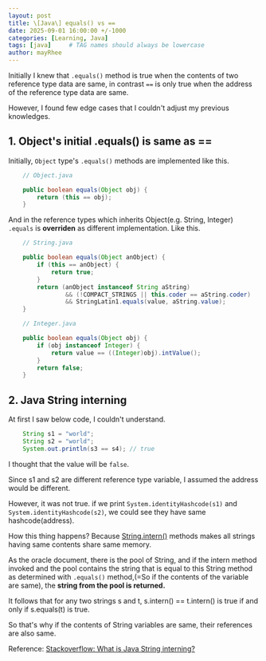 ```yaml
---
layout: post
title: \[Java\] equals() vs ==
date: 2025-09-01 16:00:00 +/-1000
categories: [Learning, Java]
tags: [java]     # TAG names should always be lowercase
author: mayRhee
---
```


Initially I knew that `.equals()` method is true when the contents of two reference type data are same,
in contrast `==` is only true when the address of the reference type data are same.

However, I found few edge cases that I couldn't adjust my previous knowledges.

## 1. Object's initial .equals() is same as ==

Initially, `Object` type's `.equals()` methods are implemented like this.

```java
    // Object.java

    public boolean equals(Object obj) {
        return (this == obj);
    }
```

And in the reference types which inherits Object(e.g. String, Integer) `.equals` is **overriden** as different implementation.
Like this.

```java
    // String.java

    public boolean equals(Object anObject) {
        if (this == anObject) {
            return true;
        }
        return (anObject instanceof String aString)
                && (!COMPACT_STRINGS || this.coder == aString.coder)
                && StringLatin1.equals(value, aString.value);
    }
```

```java
    // Integer.java

    public boolean equals(Object obj) {
        if (obj instanceof Integer) {
            return value == ((Integer)obj).intValue();
        }
        return false;
    }
```

## 2. Java String interning

At first I saw below code, I couldn't understand.

```java
    String s1 = "world";
    String s2 = "world";
    System.out.println(s3 == s4); // true
```

I thought that the value will be `false`. 

Since s1 and s2 are different reference type variable, I assumed the address would be different.

However, it was not true. if we print `System.identityHashcode(s1)` and `System.identityHashcode(s2)`, we could see they have same hashcode(address).

How this thing happens? Because [String.intern()](https://docs.oracle.com/javase/7/docs/api/java/lang/String.html#intern()) methods makes all strings having same contents share same memory. 

As the oracle document, there is the pool of String, and if the intern method invoked and the pool contains the string that is equal to this String method as determined with `.equals()` method,(=So if the contents of the variable are same), the **string from the pool is returned.**

It follows that for any two strings s and t, s.intern() == t.intern() is true if and only if s.equals(t) is true.

So that's why if the contents of String variables are same, their references are also same.

Reference: [Stackoverflow: What is Java String interning?](https://stackoverflow.com/questions/10578984/what-is-java-string-interning)